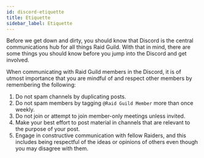 ```yaml
---
id: discord-etiquette
title: Etiquette
sidebar_label: Etiquette
---
```

Before we get down and dirty, you should know that Discord is the central communications hub for all things Raid Guild.  With that in mind, there are some things you should know before you jump into the Discord and get involved.

When communicating with Raid Guild members in the Discord, it is of utmost importance that you are mindful of and respect other members by remembering the following: 

1. Do not spam channels by duplicating posts.
2. Do not spam members by tagging `@Raid Guild Member` more than once weekly.
3. Do not join or attempt to join member-only meetings unless invited.
4. Make your best effort to post material in channels that are relevant to the purpose of your post.
5. Engage in constructive communication with fellow Raiders, and this includes being respectful of the ideas or opinions of others even though you may disagree with them.
